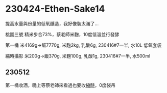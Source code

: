 # 230424-Ethen-Sake14

提高水量與份量的低氧釀造，我好像裝太滿了...

桃園三號 精米步合73%，蔡老師米麴，10度低溫並行發酵

第一桶 米4169g->飯7770g, 米麴2kg, 乳酸6g, 230416#7一半, 水10L 低氧套袋

縮時攝影 米200g->飯370g, 米麴100g, 乳酸1g, 230416#7一半, 水500ml

## 230512

第一桶收酒，晚上等蔡老師來看過也要收[縮時](../img/sake_homebrew_20days.MOV)，0度袋吊



